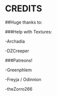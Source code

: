CREDITS
=======

##Huge thanks to:

###Help with Textures:

-Archadia

-DZCreeper

###Patreons!

-Greenphlem

-Freyja / Odinnion

-theZorro266